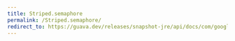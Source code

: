 ```yaml
---
title: Striped.semaphore
permalink: /Striped.semaphore/
redirect_to: https://guava.dev/releases/snapshot-jre/api/docs/com/google/common/util/concurrent/Striped.html#semaphore-int-int-
---
```

